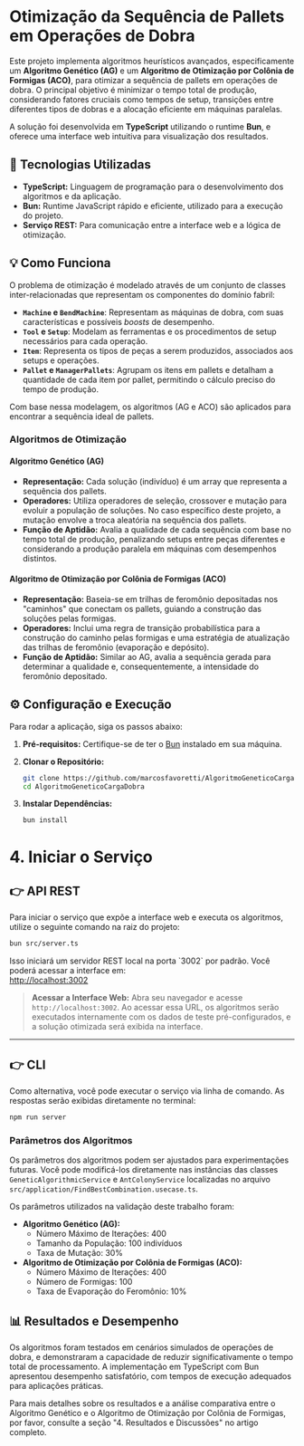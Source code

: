 # Otimização da Sequência de Pallets em Operações de Dobra

Este projeto implementa algoritmos heurísticos avançados, especificamente um **Algoritmo Genético (AG)** e um **Algoritmo de Otimização por Colônia de Formigas (ACO)**, para otimizar a sequência de pallets em operações de dobra. O principal objetivo é minimizar o tempo total de produção, considerando fatores cruciais como tempos de setup, transições entre diferentes tipos de dobras e a alocação eficiente em máquinas paralelas.

A solução foi desenvolvida em **TypeScript** utilizando o runtime **Bun**, e oferece uma interface web intuitiva para visualização dos resultados.

## 🚀 Tecnologias Utilizadas

* **TypeScript:** Linguagem de programação para o desenvolvimento dos algoritmos e da aplicação.
* **Bun:** Runtime JavaScript rápido e eficiente, utilizado para a execução do projeto.
* **Serviço REST:** Para comunicação entre a interface web e a lógica de otimização.

## 💡 Como Funciona

O problema de otimização é modelado através de um conjunto de classes inter-relacionadas que representam os componentes do domínio fabril:

* **`Machine` e `BendMachine`**: Representam as máquinas de dobra, com suas características e possíveis *boosts* de desempenho.
* **`Tool` e `Setup`**: Modelam as ferramentas e os procedimentos de setup necessários para cada operação.
* **`Item`**: Representa os tipos de peças a serem produzidos, associados aos setups e operações.
* **`Pallet` e `ManagerPallets`**: Agrupam os itens em pallets e detalham a quantidade de cada item por pallet, permitindo o cálculo preciso do tempo de produção.

Com base nessa modelagem, os algoritmos (AG e ACO) são aplicados para encontrar a sequência ideal de pallets.

### Algoritmos de Otimização

#### Algoritmo Genético (AG)
* **Representação:** Cada solução (indivíduo) é um array que representa a sequência dos pallets.
* **Operadores:** Utiliza operadores de seleção, crossover e mutação para evoluir a população de soluções. No caso específico deste projeto, a mutação envolve a troca aleatória na sequência dos pallets.
* **Função de Aptidão:** Avalia a qualidade de cada sequência com base no tempo total de produção, penalizando setups entre peças diferentes e considerando a produção paralela em máquinas com desempenhos distintos.

#### Algoritmo de Otimização por Colônia de Formigas (ACO)
* **Representação:** Baseia-se em trilhas de feromônio depositadas nos "caminhos" que conectam os pallets, guiando a construção das soluções pelas formigas.
* **Operadores:** Inclui uma regra de transição probabilística para a construção do caminho pelas formigas e uma estratégia de atualização das trilhas de feromônio (evaporação e depósito).
* **Função de Aptidão:** Similar ao AG, avalia a sequência gerada para determinar a qualidade e, consequentemente, a intensidade do feromônio depositado.

## ⚙️ Configuração e Execução

Para rodar a aplicação, siga os passos abaixo:

1.  **Pré-requisitos:** Certifique-se de ter o [Bun](https://bun.sh/) instalado em sua máquina.

2.  **Clonar o Repositório:**
    ```bash
    git clone https://github.com/marcosfavoretti/AlgoritmoGeneticoCargaDobra.git
    cd AlgoritmoGeneticoCargaDobra
    ```

3.  **Instalar Dependências:**
    ```bash
    bun install
    ```

# 4. **Iniciar o Serviço**

## 👉 API REST

Para iniciar o serviço que expõe a interface web e executa os algoritmos, utilize o seguinte comando na raiz do projeto:

```bash
bun src/server.ts
```

Isso iniciará um servidor REST local na porta \`3002\` por padrão. Você poderá acessar a interface em:  
[http://localhost:3002](http://localhost:3002)

>  **Acessar a Interface Web:**
    Abra seu navegador e acesse `http://localhost:3002`. Ao acessar essa URL, os algoritmos serão executados internamente com os dados de teste pré-configurados, e a solução otimizada será exibida na interface.
---

## 👉 CLI

Como alternativa, você pode executar o serviço via linha de comando. As respostas serão exibidas diretamente no terminal:

```bash
npm run server
```


### Parâmetros dos Algoritmos

Os parâmetros dos algoritmos podem ser ajustados para experimentações futuras. Você pode modificá-los diretamente nas instâncias das classes `GeneticAlgorithmicService` e `AntColonyService` localizadas no arquivo `src/application/FindBestCombination.usecase.ts`.

Os parâmetros utilizados na validação deste trabalho foram:

* **Algoritmo Genético (AG):**
    * Número Máximo de Iterações: 400
    * Tamanho da População: 100 indivíduos
    * Taxa de Mutação: 30%
* **Algoritmo de Otimização por Colônia de Formigas (ACO):**
    * Número Máximo de Iterações: 400
    * Número de Formigas: 100
    * Taxa de Evaporação do Feromônio: 10%

## 📊 Resultados e Desempenho

Os algoritmos foram testados em cenários simulados de operações de dobra, e demonstraram a capacidade de reduzir significativamente o tempo total de processamento. A implementação em TypeScript com Bun apresentou desempenho satisfatório, com tempos de execução adequados para aplicações práticas.

Para mais detalhes sobre os resultados e a análise comparativa entre o Algoritmo Genético e o Algoritmo de Otimização por Colônia de Formigas, por favor, consulte a seção "4. Resultados e Discussões" no artigo completo.


